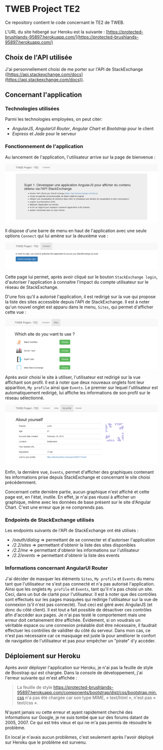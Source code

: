 # TWEB Project TE2

Ce repository contient le code concernant le TE2 de TWEB.

L'URL du site hébergé sur Heroku est la suivante : [https://protected-brushlands-95897.herokuapp.com/](https://protected-brushlands-95897.herokuapp.com/)

## Choix de l'API utilisée

J'ai personnellement choisi de me porter sur l'API de StackExchange ([https://api.stackexchange.com/docs](https://api.stackexchange.com/docs)).

## Concernant l'application

### Technologies utilisées

Parmi les technologies employées, on peut citer:

- *AngularJS*, *AngularUI Router*, *Angular Chart* et *Bootstrap* pour le client
- *Express* et *Jade* pour le serveur

### Fonctionnement de l'application

Au lancement de l'application, l'utilisateur arrive sur la page de bienvenue :

<img src="./report/img/1.png">

Il dispose d'une barre de menu en haut de l'application avec une seule options `Connect` qui lui amène sur la deuxième vue :

<img src="./report/img/2.png">

Cette page lui permet, après avoir cliqué sur le bouton `StackExchange login`, d'autoriser l'application à connaitre l'impact du compte utilisateur sur le réseau de StackExchange.

D'une fois qu'il a autorisé l'application, il est redirigé sur la vue qui propose la liste des sites accessible depuis l'API de StackExchange. Il est à noter qu'un nouvel onglet est apparu dans le menu, `Sites`, qui permet d'afficher cette vue :

<img src="./report/img/3.png">

Après avoir choisi le site à utiliser, l'utilisateur est redirigé sur la vue affichant son profil. Il est à noter que deux nouveaux onglets font leur apparition, `My profile` ainsi que `Events`. Le premier sur lequel l'utilisateur est automatiquement redirigé, lui affiche les informations de son profil sur le réseau sélectionné.

<img src="./report/img/4.png">

Enfin, la dernière vue, `Events`, permet d'afficher des graphiques contenant les informations prise depuis StackExchange et concernant le site choisi précédemment.

Concernant cette dernière partie, aucun graphique n'est affiché et cette page est, en l'état, inutile. En effet, je n'ai pas réussi à afficher un graphique, même avec les données de base présent sur le site d'Angular Chart. C'est une erreur que je ne comprends pas.

### Endpoints de StackExchange utilisés

Les endpoints suivants de l'API de StackExchange ont été utilisés :

- */oauth/dialog* => permettant de se connecter et d'autoriser l'application
- */2.2/sites* => permettant d'obtenir la liste des sites disponibles
- */2.2/me* => permettant d'obtenir les informations sur l'utilisateur
- */2.2/events* => permettant d'obtenir la liste des events

### Informations concernant AngularUI Router

J'ai décider de masquer les éléments `Sites`, `My profile` et `Events` du menu tant que l'utilisateur ne s'est pas connecté et n'a pas autorisé l'application. Ainsi que les onglets `My profile` et `Events`, tant qu'il n'a pas choisi un site. Ceci, dans un but de clarté pour l'utilisateur. Il est à noter que des contrôles sont effectués sur les pages masquées qui redirige l'utilisateur sur la vue de connexion (s'il n'est pas connecté). Tout ceci est géré avec AngularJS (et donc du côté client). Il est tout a fait possible de désactiver ces contrôles afin d'accéder aux pages. Je n'ai pas testé le comportement mais une erreur doit certainement être affichée. Évidement, si on voudrais un véritable espace ou une connexion préalable doit être nécessaire, il faudrait effectuer les contrôles de validiter du côté du serveur. Dans mon cas, ce n'est pas nécessaire car ce masquage est juste là pour améliorer le confort de navigation de l'utilisateur et pas pour empêcher un "pirate" d'y accéder.

## Déploiement sur Heroku

Après avoir déployer l'application sur Heroku, je n'ai pas la feuille de style de Boostrap qui est chargée. Dans la console de développement, j'ai l'erreur suivante qui m'est affichée :
> La feuille de style https://protected-brushlands-95897.herokuapp.com/components/bootstrap/dist/css/bootstrap.min.css n'a pas été chargée car son type MIME, « text/html », n'est pas « text/css ».

N'ayant jamais vu cette erreur et ayant rapidement cherché des informations sur Google, je ne suis tombé que sur des forums datant de 2005, 2007. Ce qui est très vieux et qui ne m'a pas permis de résoudre le problème.

En local je n'avais aucun problèmes, c'est seulement après l'avoir déployé sur Heroku que le problème est survenu.
